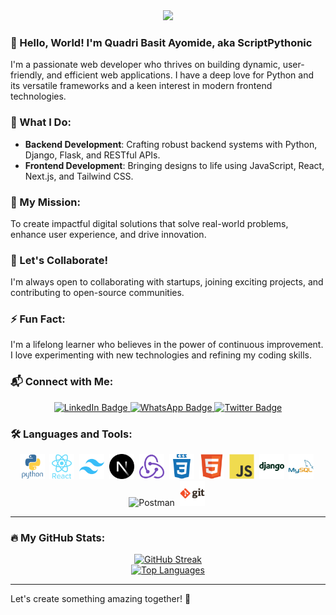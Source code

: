 <div id="header" align="center">
  <img src="https://media.giphy.com/media/13HgwGsXF0aiGY/giphy.gif" width="100"/>
</div>

### 👋 Hello, World! I'm Quadri Basit Ayomide, aka ScriptPythonic
I'm a passionate web developer who thrives on building dynamic, user-friendly, and efficient web applications. I have a deep love for Python and its versatile frameworks and a keen interest in modern frontend technologies.

### 🌟 What I Do:
- **Backend Development**: Crafting robust backend systems with Python, Django, Flask, and RESTful APIs.
- **Frontend Development**: Bringing designs to life using JavaScript, React, Next.js, and Tailwind CSS.

### 🚀 My Mission:
To create impactful digital solutions that solve real-world problems, enhance user experience, and drive innovation.

### 🤝 Let's Collaborate!
I'm always open to collaborating with startups, joining exciting projects, and contributing to open-source communities.

### ⚡ Fun Fact:
I'm a lifelong learner who believes in the power of continuous improvement. I love experimenting with new technologies and refining my coding skills.

### 📬 Connect with Me:
<div align="center">
  <a href="https://www.linkedin.com/in/basit-quadri-10a70a20a/">
    <img src="https://img.shields.io/badge/LinkedIn-blue?style=for-the-badge&logo=linkedin&logoColor=white" alt="LinkedIn Badge"/>
  </a>
  <a href="https://wa.me/2347036626371">
    <img src="https://img.shields.io/badge/WhatsApp-lightgreen?style=for-the-badge&logo=whatsapp&logoColor=white" alt="WhatsApp Badge"/>
  </a>
  <a href="https://twitter.com/Nehrest32">
    <img src="https://img.shields.io/badge/Twitter-blue?style=for-the-badge&logo=twitter&logoColor=white" alt="Twitter Badge"/>
  </a>
</div>

### 🛠️ Languages and Tools:
<p align="center">
  <img src="https://github.com/devicons/devicon/blob/master/icons/python/python-original-wordmark.svg" title="Python" alt="Python" width="40" height="40"/>&nbsp;
  <img src="https://github.com/devicons/devicon/blob/master/icons/react/react-original-wordmark.svg" title="React" alt="React" width="40" height="40"/>&nbsp;
  <img src="https://github.com/devicons/devicon/blob/master/icons/tailwindcss/tailwindcss-plain.svg" title="Tailwind" alt="Tailwind" width="40" height="40"/>&nbsp;
  <img src="https://raw.githubusercontent.com/devicons/devicon/master/icons/nextjs/nextjs-original.svg" title="Next" alt="Next" width="40" height="40"/>&nbsp;
  <img src="https://github.com/devicons/devicon/blob/master/icons/redux/redux-original.svg" title="Redux" alt="Redux " width="40" height="40"/>&nbsp;
  <img src="https://github.com/devicons/devicon/blob/master/icons/css3/css3-plain-wordmark.svg" title="CSS3" alt="CSS" width="40" height="40"/>&nbsp;
  <img src="https://github.com/devicons/devicon/blob/master/icons/html5/html5-original.svg" title="HTML5" alt="HTML" width="40" height="40"/>&nbsp;
  <img src="https://github.com/devicons/devicon/blob/master/icons/javascript/javascript-original.svg" title="JavaScript" alt="JavaScript" width="40" height="40"/>&nbsp;
  <img src="https://github.com/devicons/devicon/blob/master/icons/django/django-plain-wordmark.svg" title="Django" alt="Django" width="40" height="40"/>&nbsp;
  <img src="https://github.com/devicons/devicon/blob/master/icons/mysql/mysql-original-wordmark.svg" title="MySQL" alt="MySQL" width="40" height="40"/>&nbsp;
  <img src="https://www.vectorlogo.zone/logos/getpostman/getpostman-icon.svg" title="Postman" alt="Postman" width="40" height="40"/>&nbsp;
  <img src="https://github.com/devicons/devicon/blob/master/icons/git/git-original-wordmark.svg" title="Git" alt="Git" width="40" height="40"/>&nbsp;
</p>

---

### 🔥 My GitHub Stats:
<div align="center">
  <a href="https://git.io/streak-stats">
    <img src="http://github-readme-streak-stats.herokuapp.com?user=ScriptPythonic&theme=dark&background=000000" alt="GitHub Streak"/>
  </a>
</div>
<div align="center">
  <a href="https://github.com/anuraghazra/github-readme-stats">
    <img src="https://github-readme-stats.vercel.app/api/top-langs/?username=ScriptPythonic&layout=compact&theme=vision-friendly-dark" alt="Top Languages"/>
  </a>
</div>

---

Let's create something amazing together! 🚀
